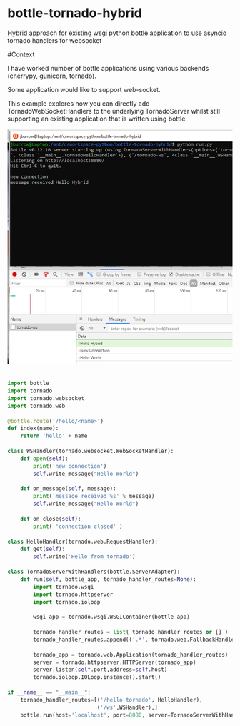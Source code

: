 # bottle-tornado-hybrid
Hybrid approach for existing wsgi python bottle application to use asyncio tornado handlers for websocket

#Context

I have worked number of bottle applications using various backends (cherrypy, gunicorn, tornado). 

Some application would like to support web-socket.

This example explores how you can directly add TornadoWebSocketHandlers to the underlying TornadoServer whilst still supporting an existing application that is written using bottle.

![screenshot](https://github.com/jburrow/bottle-tornado-hybrid/blob/master/docs/bottle-tornado-websocket.PNG?raw=true)

```python

import bottle
import tornado
import tornado.websocket
import tornado.web

@bottle.route('/hello/<name>')
def index(name):
    return 'hello' + name

class WSHandler(tornado.websocket.WebSocketHandler):
    def open(self):
        print('new connection')
        self.write_message("Hello World")
      
    def on_message(self, message):
        print('message received %s' % message)
        self.write_message("Hello World")
 
    def on_close(self):
        print( 'connection closed' )

class HelloHandler(tornado.web.RequestHandler):
    def get(self):
        self.write('Hello from tornado')

class TornadoServerWithHandlers(bottle.ServerAdapter):
    def run(self, bottle_app, tornado_handler_routes=None):
        import tornado.wsgi
        import tornado.httpserver
        import tornado.ioloop

        wsgi_app = tornado.wsgi.WSGIContainer(bottle_app)

        tornado_handler_routes = list( tornado_handler_routes or [] )
        tornado_handler_routes.append(('.*', tornado.web.FallbackHandler, dict(fallback=wsgi_app)))
        
        tornado_app = tornado.web.Application(tornado_handler_routes)
        server = tornado.httpserver.HTTPServer(tornado_app)
        server.listen(self.port,address=self.host)
        tornado.ioloop.IOLoop.instance().start()

if __name__ == "__main__":
    tornado_handler_routes=[('/hello-tornado', HelloHandler),
                            ('/ws',WSHandler),]
    bottle.run(host='localhost', port=8080, server=TornadoServerWithHandlers, tornado_handler_routes=tornado_handler_routes)
```